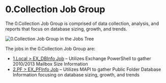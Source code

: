 # 0.Collection Job Group

The 0.Collection Job Group is comprised of data collection, analysis, and reports that focus on
database sizing, growth, and trends.

![0.Collection Job Group in the Jobs Tree](/img/product_docs/accessanalyzer/12.0/solutions/exchange/databases/collection/collectionjobstree.webp)

The jobs in the 0.Collection Job Group are:

- [1.Local > EX_DBInfo Job](/docs/accessanalyzer/12.0/solutions/exchange/databases/collection/ex_dbinfo.md) – Utilizes Exchange PowerShell to gather 2010/2013 Mailbox
  Size Information
- [2.PF > EX_PFInfo Job](/docs/accessanalyzer/12.0/solutions/exchange/databases/collection/ex_pfinfo.md) – Utilizes MAPI to gather Public Folder Database Information
  focusing on database sizing, growth, and trends
